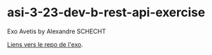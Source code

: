 # asi-3-23-dev-b-rest-api-exercise
Exo Avetis by Alexandre SCHECHT

[Liens vers le repo de l'exo](https://github.com/AlexandreScht/avetis-exo).

